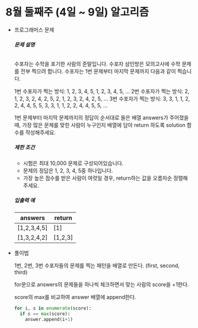 # 8월 둘째주 (4일 ~ 9일) 알고리즘

* 프로그래머스 문제 

  [42840]: https://programmers.co.kr/learn/courses/30/lessons/42840	"42840"

  ###### **문제 설명**

  수포자는 수학을 포기한 사람의 준말입니다. 수포자 삼인방은 모의고사에 수학 문제를 전부 찍으려 합니다. 수포자는 1번 문제부터 마지막 문제까지 다음과 같이 찍습니다.

  1번 수포자가 찍는 방식: 1, 2, 3, 4, 5, 1, 2, 3, 4, 5, ...
  2번 수포자가 찍는 방식: 2, 1, 2, 3, 2, 4, 2, 5, 2, 1, 2, 3, 2, 4, 2, 5, ...
  3번 수포자가 찍는 방식: 3, 3, 1, 1, 2, 2, 4, 4, 5, 5, 3, 3, 1, 1, 2, 2, 4, 4, 5, 5, ...

  1번 문제부터 마지막 문제까지의 정답이 순서대로 들은 배열 answers가 주어졌을 때, 가장 많은 문제를 맞힌 사람이 누구인지 배열에 담아 return 하도록 solution 함수를 작성해주세요.

  ##### **제한 조건**

  - 시험은 최대 10,000 문제로 구성되어있습니다.
  - 문제의 정답은 1, 2, 3, 4, 5중 하나입니다.
  - 가장 높은 점수를 받은 사람이 여럿일 경우, return하는 값을 오름차순 정렬해주세요.

  ##### **입출력 예**

  | answers     | return  |
  | ----------- | ------- |
  | [1,2,3,4,5] | [1]     |
  | [1,3,2,4,2] | [1,2,3] |



* 풀이법

  1번, 2번, 3번 수포자들의 문제를 찍는 패턴을 배열로 만든다. (first, second, third)

  for문으로 answers의 문제들을 하나씩 체크하면서 맞는 사람의 score을 +1한다.

  score의 max를 비교하여 answer 배열에 append한다.

  ```python
  for i, s in enumerate(score):
    if s == max(score):
      answer.append(i+1)
  ```

  